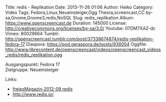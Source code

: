 Title: redis - Replikation
Date: 2013-11-26 01:06
Author: Heiko
Category: Video
Tags: Fedora,Linux,Neueinsteiger,Ogg Theora,screencast,CC by-sa,Gnome,Gnome3,redis,NoSQL
Slug: redis_replikation
Album: https://www.openscreencast.de
Duration: 145000
License: http://creativecommons.org/licenses/by-sa/3.0/
Youtube: 07DM7XAZ-dc
Vimeo: 80029664
Tumblr: http://openscreencast.tumblr.com/post/37338674874/redis-replikation-fedora-17
Diaspora: https://pod.geraspora.de/posts/936054
Oggfile: http://www.librecontent.de/openscreencast/videos/openscreencast_videos_redis/redis_replikation.ogg

Ausgangspunkt: Fedora 17  
Zielgruppe: Neueinsteiger  

Links:

  * [freiesMagazin-2012-09 redis](http://www.freiesmagazin.de/mobil/freiesMagazin-2012-09.html#12_09_redis "Link zu freiesMagazin-2012-09" )
  * <http://www.redis.io/>


